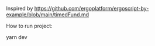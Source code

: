 Inspired by https://github.com/ergoplatform/ergoscript-by-example/blob/main/timedFund.md

How to run project:

yarn dev